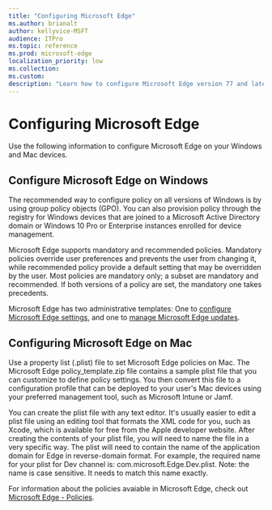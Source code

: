 ```yaml
--- 
title: "Configuring Microsoft Edge" 
ms.author: brianalt 
author: kellyvice-MSFT
audience: ITPro 
ms.topic: reference
ms.prod: microsoft-edge
localization_priority: low
ms.collection: 
ms.custom: 
description: "Learn how to configure Microsoft Edge version 77 and later on Windows and Mac" 
---
```


# Configuring Microsoft Edge
Use the following information to configure Microsoft Edge on your Windows and Mac devices.

## Configure Microsoft Edge on Windows

The recommended way to configure policy on all versions of Windows is by using group policy objects (GPO). You can also provision policy through the  registry for Windows devices that are joined to a Microsoft Active Directory domain or Windows 10 Pro or Enterprise instances enrolled for device management.

Microsoft Edge supports mandatory and recommended policies. Mandatory policies override user preferences and prevents the user from changing it, while recommended policy provide a default setting that may be overridden by the user. Most policies are mandatory only; a subset are mandatory and recommended. If both versions of a policy are set, the mandatory one takes precedents. 

Microsoft Edge has two administrative templates: One to [configure Microsoft Edge settings](microsoft-edge-policies.md), and one to [manage Microsoft Edge updates](microsoft-edge-update-policies.md). 

## Configuring Microsoft Edge on Mac
Use a property list (.plist) file to set Microsoft Edge policies on Mac. The Microsoft Edge policy_template.zip file contains a sample plist file that you can customize to define policy settings. You then convert this file to a configuration profile that can be deployed to your user's Mac devices using your preferred management tool, such as Microsoft Intune or Jamf.

You can create the plist file with any text editor. It's usually easier to edit a plist file using an editing tool that formats the XML code for you, such as Xcode, which is available for free from the Apple developer website. After creating the contents of your plist file, you will need to name the file in a very specific way. The plist will need to contain the name of the application domain for Edge in reverse-domain format. For example, the required name for your plist for Dev channel is:  com.microsoft.Edge.Dev.plist. Note: the name is case sensitive. It needs to match this name exactly.

For information about the policies avaiable in Microsoft Edge, check out [Microsoft Edge - Policies](microsoft-edge-policies.md).

